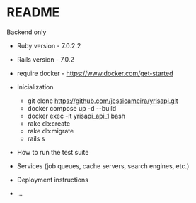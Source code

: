 # README

Backend only

* Ruby version - 7.0.2.2
* Rails version - 7.0.2
* require docker - https://www.docker.com/get-started

* Inicialization
    - git clone https://github.com/jessicameira/yrisapi.git
    - docker compose up -d --build
    - docker exec -it yrisapi_api_1 bash
    - rake db:create
    - rake db:migrate
    - rails s

* How to run the test suite

* Services (job queues, cache servers, search engines, etc.)

* Deployment instructions

* ...
